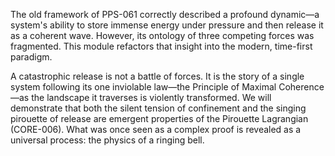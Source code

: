 The old framework of PPS-061 correctly described a profound dynamic—a system's ability to store immense energy under pressure and then release it as a coherent wave. However, its ontology of three competing forces was fragmented. This module refactors that insight into the modern, time-first paradigm.

A catastrophic release is not a battle of forces. It is the story of a single system following its one inviolable law—the Principle of Maximal Coherence—as the landscape it traverses is violently transformed. We will demonstrate that both the silent tension of confinement and the singing pirouette of release are emergent properties of the Pirouette Lagrangian (CORE-006). What was once seen as a complex proof is revealed as a universal process: the physics of a ringing bell.